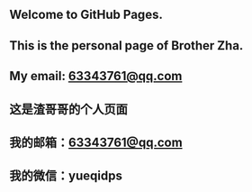##   Welcome to GitHub Pages.
##   This is the personal page of Brother Zha. 
##   My email: 63343761@qq.com
##   这是渣哥哥的个人页面
##   我的邮箱：63343761@qq.com 
##   我的微信：yueqidps




